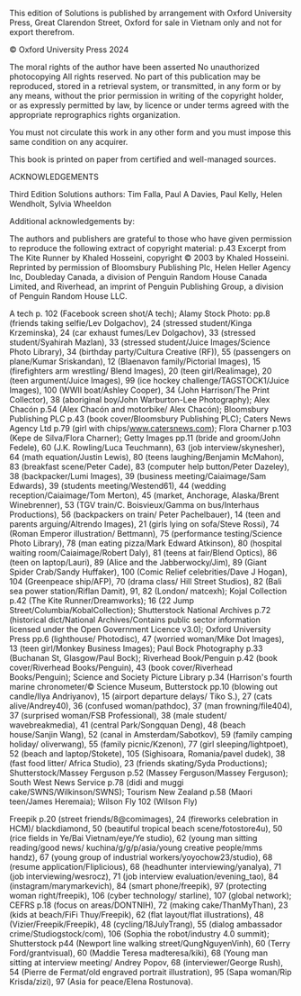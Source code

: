 This edition of Solutions is published by arrangement with Oxford University Press, Great Clarendon Street, Oxford for sale in Vietnam only and not for export therefrom.

© Oxford University Press 2024

The moral rights of the author have been asserted
No unauthorized photocopying
All rights reserved. No part of this publication may be reproduced, stored in a retrieval system, or transmitted, in any form or by any means, without the prior permission in writing of the copyright holder, or as expressly permitted by law, by licence or under terms agreed with the appropriate reprographics rights organization.

You must not circulate this work in any other form and you must impose this same condition on any acquirer.

This book is printed on paper from certified and well-managed sources.

ACKNOWLEDGEMENTS

Third Edition Solutions authors: Tim Falla, Paul A Davies, Paul Kelly, Helen Wendholt, Sylvia Wheeldon

Additional acknowledgements by:

The authors and publishers are grateful to those who have given permission to reproduce the following extract of copyright material: p.43 Excerpt from The Kite Runner by Khaled Hosseini, copyright © 2003 by Khaled Hosseini. Reprinted by permission of Bloomsbury Publishing Plc, Helen Heller Agency Inc, Doubleday Canada, a division of Penguin Random House Canada Limited, and Riverhead, an imprint of Penguin Publishing Group, a division of Penguin Random House LLC.

A tech p. 102 (Facebook screen shot/A tech); Alamy Stock Photo: pp.8 (friends taking selfie/Lev Dolgachov), 24 (stressed student/Kinga Krzeminska), 24 (car exhaust fumes/Lev Dolgachov), 33 (stressed student/Syahirah Mazlan), 33 (stressed student/Juice Images/Science Photo Library), 34 (birthday party/Cultura Creative (RF)), 55 (passengers on plane/Kumar Sriskandan), 12 (Blaenavon family/Pictorial Images), 15 (firefighters arm wrestling/ Blend Images), 20 (teen girl/Realimage), 20 (teen argument/Juice Images), 99 (ice hockey challenge/TAGSTOCK1/Juice Images), 100 (WWII boat/Ashley Cooper), 34 (John Harrison/The Print Collector), 38 (aboriginal boy/John Warburton-Lee Photography); Alex Chacón p.54 (Alex Chacón and motorbike/ Alex Chacón); Bloomsbury Publishing PLC p.43 (book cover/Bloomsbury Publishing PLC); Caters News Agency Ltd p.79 (girl with chips/www.catersnews.com); Flora Charner p.103 (Kepe de Silva/Flora Charner); Getty Images pp.11 (bride and groom/John Fedele), 60 (J.K. Rowling/Luca Teuchmann), 63 (job interview/skynesher), 64 (math equation/Justin Lewis), 80 (teens laughing/Benjamin McMahon), 83 (breakfast scene/Peter Cade), 83 (computer help button/Peter Dazeley), 38 (backpacker/Lumi Images), 39 (business meeting/Caiaimage/Sam Edwards), 39 (students meeting/Westend61), 44 (wedding reception/Caiaimage/Tom Merton), 45 (market, Anchorage, Alaska/Brent Winebrenner), 53 (TGV train/C. Boisvieux/Gamma on bus/Interhaus Productions), 56 (backpackers on train/ Peter Pachelbauer), 14 (teen and parents arguing/Altrendo Images), 21 (girls lying on sofa/Steve Rossi), 74 (Roman Emperor illustration/ Bettmann), 75 (performance testing/Science Photo Library), 78 (man eating pizza/Mark Edward Atkinson), 80 (hospital waiting room/Caiaimage/Robert Daly), 81 (teens at fair/Blend Optics), 86 (teen on laptop/Lauri), 89 (Alice and the Jabberwocky/Jim), 89 (Giant Spider Crab/Sandy Huffaker), 100 (Comic Relief celebrities/Dave J Hogan), 104 (Greenpeace ship/AFP), 70 (drama class/ Hill Street Studios), 82 (Bali sea power station/Riflan Damit), 91, 82 (London/ matcexh); Kojal Collection p.42 (The Kite Runner/Dreamworks); 16 (22 Jump Street/Columbia/KobalCollection); Shutterstock National Archives p.72 (historical dict/National Archives/Contains public sector information licensed under the Open Government Licence v3.0); Oxford University Press pp.6 (lighthouse/ Photodisc), 47 (worried woman/Mike Dot Images), 13 (teen girl/Monkey Business Images); Paul Bock Photography p.33 (Buchanan St, Glasgow/Paul Bock); Riverhead Book/Penguin p.42 (book cover/Riverhead Books/Penguin), 43 (book cover/Riverhead Books/Penguin); Science and Society Picture Library p.34 (Harrison's fourth marine chronometer/© Science Museum, Butterstock pp.10 (blowing out candle/Ilya Andriyanov), 15 (airport departure delays/ Tiko S.), 27 (cats alive/Andrey40), 36 (confused woman/pathdoc), 37 (man frowning/file404), 37 (surprised woman/FSB Professional), 38 (male student/ wavebreakmedia), 41 (central Park/Songquan Deng), 48 (beach house/Sanjin Wang), 52 (canal in Amsterdam/Sabotkov), 59 (family camping holiday/ oliverwang), 55 (family picnic/Kzenon), 77 (girl sleeping/lightpoet), 52 (beach and laptop/Stokete), 105 (Sighisoara, Romania/pavel dudek), 38 (fast food litter/ Africa Studio), 23 (friends skating/Syda Productions); Shutterstock/Massey Ferguson p.52 (Massey Ferguson/Massey Ferguson); South West News Service p.78 (didi and muggi cake/SWNS/Wilkinson/SWNS); Tourism New Zealand p.58 (Maori teen/James Heremaia); Wilson Fly 102 (Wilson Fly)

Freepik p.20 (street friends/8@comimages), 24 (fireworks celebration in HCM)/ blackdiamond, 50 (beautiful tropical beach scene/fotostore4u), 50 (rice fields in Ye/Bai Vietnam/eye/Ye studio), 62 (young man sitting reading/good news/ kuchina/g/g/p/asia/young creative people/mms handz), 67 (young group of industrial workers/yoyochow23/studio), 68 (resume application/Fliplicious), 68 (headhunter interviewing/yanalya), 71 (job interviewing/wesrocz), 71 (job interview evaluation/evening_tao), 84 (instagram/marymarkevich), 84 (smart phone/freepik), 97 (protecting woman right/freepik), 106 (cyber technology/ starline), 107 (global network); CEFRS p.18 (focus on areas/DONTNIH), 72 (making cake/ThanMyThan), 23 (kids at beach/FiFi Thuy/Freepik), 62 (flat layout/flat illustrations), 48 (Vizier/Freepik/Freepik), 48 (cycling/18JulyTrang), 55 (dialog ambassador crime/Studiogstock/com), 106 (Sophia the robot/industry 4.0 summit); Shutterstock p44 (Newport line walking street/QungNguyenVinh), 60 (Terry Ford/grantvisual), 60 (Maddie Teresa madteresa/kiki), 68 (Young man sitting at interview meeting/ Andrey Popov, 68 (interviewer/George Rush), 54 (Pierre de Fermat/old engraved portrait illustration), 95 (Sapa woman/Rip Krisda/zizi), 97 (Asia for peace/Elena Rostunova).